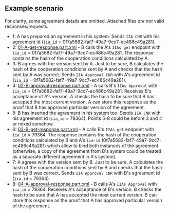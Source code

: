 Example scenario
----------------

For clarity, some agreement details are omitted. Attached files *are not* valid responses/requests.

* 1: A has prepared an agreement in his system. Sends `IIA CNR` with his agreement id (`iia_id` = 0f7a5682-faf7-49a7-9cc7-ec486c49a281).
* 2: [01-A-get-response.part.xml](01-A-get-response.part.xml) - B calls the A's `IIAs get` endpoint with `iia_id` = 0f7a5682-faf7-49a7-9cc7-ec486c49a281. The response contains the hash of the cooperation conditions calculated by A.
* 3: B agrees with the version sent by A. Just to be sure, B calculates the hash of the cooperation conditions sent by A and checks that the hash sent by A was correct. Sends `IIA Approval CNR` with A's agreement id (`iia_id` = 0f7a5682-faf7-49a7-9cc7-ec486c49a281).
* 4: [02-B-approval-response.part.xml](02-B-approval-response.part.xml) - A calls B's `IIAs Approval` with `iia_id` = 0f7a5682-faf7-49a7-9cc7-ec486c49a281. Receives B's acceptance of A's version. A checks the hash to be sure that B has accepted the most current version. A can store this response as the proof that B has approved particular version of the agreement.
* 5: B has inserted the agreement in his system too. Sends `IIA CNR` with his agreement id (`iia_id` = 79364). Points 5-8 could be before 3 and 4 or mixed somehow.
* 6: [03-B-get-response.part.xml](03-B-get-response.part.xml) - A calls B's `IIAs get` endpoint with `iia_id` = 79364. The response contains the hash of the cooperation conditions calculated by B and A's `iia-id` (0f7a5682-faf7-49a7-9cc7-ec486c49a281) which allow to bind both instances of the agreement (otherwise, a copy of the agreement from B's system could be treated as a separate different agreement in A's system).
* 7: A agrees with the version sent by B. Just to be sure, A calculates the hash of the cooperation conditions sent by B and checks that the hash sent by B was correct. Sends `IIA Approval CNR` with B's agreement id (`iia_id` = 79364).
* 8: [04-A-approval-response.part.xml](04-A-approval-response.part.xml) - B calls A's `IIAs Approval` with `iia_id` = 79364. Receives A's acceptance of B's version. B checks the hash to be sure that A has accepted the most current version. B can store this response as the proof that A has approved particular version of the agreement.
